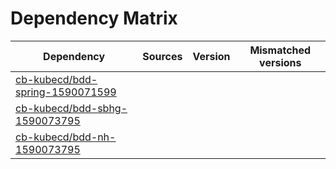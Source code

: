 # Dependency Matrix

Dependency | Sources | Version | Mismatched versions
---------- | ------- | ------- | -------------------
[cb-kubecd/bdd-spring-1590071599](https://github.com/cb-kubecd/bdd-spring-1590071599.git) |  | []() | 
[cb-kubecd/bdd-sbhg-1590073795](https://github.com/cb-kubecd/bdd-sbhg-1590073795.git) |  | []() | 
[cb-kubecd/bdd-nh-1590073795](https://github.com/cb-kubecd/bdd-nh-1590073795.git) |  | []() | 
